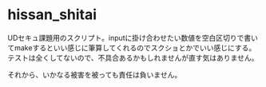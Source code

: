 # hissan_shitai
UDセキュ課題用のスクリプト。inputに掛け合わせたい数値を空白区切りで書いてmakeするといい感じに筆算してくれるのでスクショとかでいい感じにする。
テストは全くしてないので、不具合あるかもしれませんが直す気はありません。

それから、いかなる被害を被っても責任は負いません。


